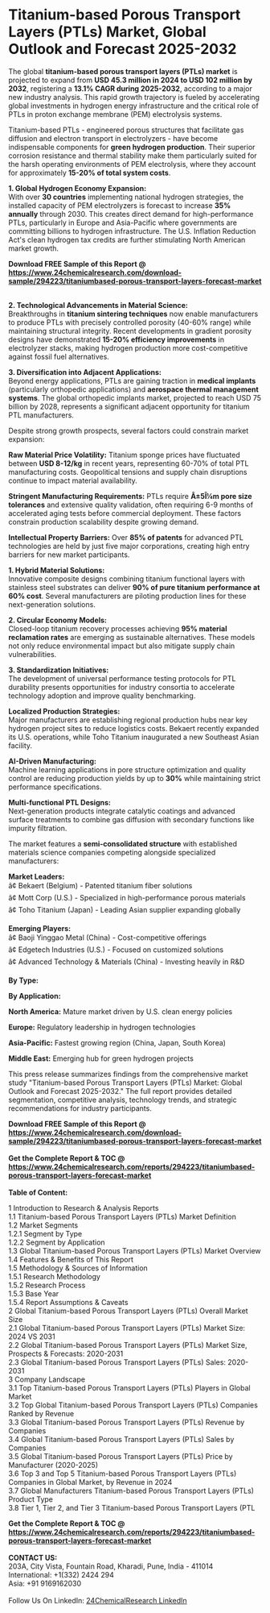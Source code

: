 <h1>Titanium-based Porous Transport Layers (PTLs) Market, Global Outlook and Forecast 2025-2032</h1><p>The global <strong>titanium-based porous transport layers (PTLs) market</strong> is projected to expand from <strong>USD 45.3 million in 2024 to USD 102 million by 2032</strong>, registering a <strong>13.1% CAGR during 2025-2032</strong>, according to a major new industry analysis. This rapid growth trajectory is fueled by accelerating global investments in hydrogen energy infrastructure and the critical role of PTLs in proton exchange membrane (PEM) electrolysis systems.</p><p>Titanium-based PTLs - engineered porous structures that facilitate gas diffusion and electron transport in electrolyzers - have become indispensable components for <strong>green hydrogen production</strong>. Their superior corrosion resistance and thermal stability make them particularly suited for the harsh operating environments of PEM electrolysis, where they account for approximately <strong>15-20% of total system costs</strong>.</p><p><strong>1. Global Hydrogen Economy Expansion:</strong><br>
With over <strong>30 countries</strong> implementing national hydrogen strategies, the installed capacity of PEM electrolyzers is forecast to increase <strong>35% annually</strong> through 2030. This creates direct demand for high-performance PTLs, particularly in Europe and Asia-Pacific where governments are committing billions to hydrogen infrastructure. The U.S. Inflation Reduction Act's clean hydrogen tax credits are further stimulating North American market growth.</p><div><b>Download FREE Sample of this Report @ 
            <a href="https://www.24chemicalresearch.com/download-sample/294223/titaniumbased-porous-transport-layers-forecast-market">
            https://www.24chemicalresearch.com/download-sample/294223/titaniumbased-porous-transport-layers-forecast-market</a></b></div><br><p><strong>2. Technological Advancements in Material Science:</strong><br>
Breakthroughs in <strong>titanium sintering techniques</strong> now enable manufacturers to produce PTLs with precisely controlled porosity (40-60% range) while maintaining structural integrity. Recent developments in gradient porosity designs have demonstrated <strong>15-20% efficiency improvements</strong> in electrolyzer stacks, making hydrogen production more cost-competitive against fossil fuel alternatives.</p><p><strong>3. Diversification into Adjacent Applications:</strong><br>
Beyond energy applications, PTLs are gaining traction in <strong>medical implants</strong> (particularly orthopedic applications) and <strong>aerospace thermal management systems</strong>. The global orthopedic implants market, projected to reach USD 75 billion by 2028, represents a significant adjacent opportunity for titanium PTL manufacturers.</p><p>Despite strong growth prospects, several factors could constrain market expansion:</p><p><strong>Raw Material Price Volatility:</strong> Titanium sponge prices have fluctuated between <strong>USD 8-12/kg</strong> in recent years, representing 60-70% of total PTL manufacturing costs. Geopolitical tensions and supply chain disruptions continue to impact material availability.</p><p><strong>Stringent Manufacturing Requirements:</strong> PTLs require <strong>Â±5Î¼m pore size tolerances</strong> and extensive quality validation, often requiring 6-9 months of accelerated aging tests before commercial deployment. These factors constrain production scalability despite growing demand.</p><p><strong>Intellectual Property Barriers:</strong> Over <strong>85% of patents</strong> for advanced PTL technologies are held by just five major corporations, creating high entry barriers for new market participants.</p><p><strong>1. Hybrid Material Solutions:</strong><br>
Innovative composite designs combining titanium functional layers with stainless steel substrates can deliver <strong>90% of pure titanium performance at 60% cost</strong>. Several manufacturers are piloting production lines for these next-generation solutions.</p><p><strong>2. Circular Economy Models:</strong><br>
Closed-loop titanium recovery processes achieving <strong>95% material reclamation rates</strong> are emerging as sustainable alternatives. These models not only reduce environmental impact but also mitigate supply chain vulnerabilities.</p><p><strong>3. Standardization Initiatives:</strong><br>
The development of universal performance testing protocols for PTL durability presents opportunities for industry consortia to accelerate technology adoption and improve quality benchmarking.</p><p><strong>Localized Production Strategies:</strong><br>
Major manufacturers are establishing regional production hubs near key hydrogen project sites to reduce logistics costs. Bekaert recently expanded its U.S. operations, while Toho Titanium inaugurated a new Southeast Asian facility.</p><p><strong>AI-Driven Manufacturing:</strong><br>
Machine learning applications in pore structure optimization and quality control are reducing production yields by up to <strong>30%</strong> while maintaining strict performance specifications.</p><p><strong>Multi-functional PTL Designs:</strong><br>
Next-generation products integrate catalytic coatings and advanced surface treatments to combine gas diffusion with secondary functions like impurity filtration.</p><p>The market features a <strong>semi-consolidated structure</strong> with established materials science companies competing alongside specialized manufacturers:</p><p><strong>Market Leaders:</strong><br>
â¢ Bekaert (Belgium) - Patented titanium fiber solutions<br>
â¢ Mott Corp (U.S.) - Specialized in high-performance porous materials<br>
â¢ Toho Titanium (Japan) - Leading Asian supplier expanding globally</p><p><strong>Emerging Players:</strong><br>
â¢ Baoji Yinggao Metal (China) - Cost-competitive offerings<br>
â¢ Edgetech Industries (U.S.) - Focused on customized solutions<br>
â¢ Advanced Technology &amp; Materials (China) - Investing heavily in R&amp;D</p><p><strong>By Type:</strong></p><p><strong>By Application:</strong></p><p><strong>North America:</strong> Mature market driven by U.S. clean energy policies</p><p><strong>Europe:</strong> Regulatory leadership in hydrogen technologies</p><p><strong>Asia-Pacific:</strong> Fastest growing region (China, Japan, South Korea)</p><p><strong>Middle East:</strong> Emerging hub for green hydrogen projects</p><p>This press release summarizes findings from the comprehensive market study "Titanium-based Porous Transport Layers (PTLs) Market: Global Outlook and Forecast 2025-2032." The full report provides detailed segmentation, competitive analysis, technology trends, and strategic recommendations for industry participants.</p><div><b>Download FREE Sample of this Report @ 
            <a href="https://www.24chemicalresearch.com/download-sample/294223/titaniumbased-porous-transport-layers-forecast-market">
            https://www.24chemicalresearch.com/download-sample/294223/titaniumbased-porous-transport-layers-forecast-market</a></b></div><br><div><b>Get the Complete Report & TOC @ 
            <a href="https://www.24chemicalresearch.com/reports/294223/titaniumbased-porous-transport-layers-forecast-market">
            https://www.24chemicalresearch.com/reports/294223/titaniumbased-porous-transport-layers-forecast-market</a></b></div><br>
            <b>Table of Content:</b><p>1 Introduction to Research & Analysis Reports<br />
 1.1 Titanium-based Porous Transport Layers (PTLs) Market Definition<br />
 1.2 Market Segments<br />
 1.2.1 Segment by Type<br />
 1.2.2 Segment by Application<br />
 1.3 Global Titanium-based Porous Transport Layers (PTLs) Market Overview<br />
 1.4 Features & Benefits of This Report<br />
 1.5 Methodology & Sources of Information<br />
 1.5.1 Research Methodology<br />
 1.5.2 Research Process<br />
 1.5.3 Base Year<br />
 1.5.4 Report Assumptions & Caveats<br />
2 Global Titanium-based Porous Transport Layers (PTLs) Overall Market Size<br />
 2.1 Global Titanium-based Porous Transport Layers (PTLs) Market Size: 2024 VS 2031<br />
 2.2 Global Titanium-based Porous Transport Layers (PTLs) Market Size, Prospects & Forecasts: 2020-2031<br />
 2.3 Global Titanium-based Porous Transport Layers (PTLs) Sales: 2020-2031<br />
3 Company Landscape<br />
 3.1 Top Titanium-based Porous Transport Layers (PTLs) Players in Global Market<br />
 3.2 Top Global Titanium-based Porous Transport Layers (PTLs) Companies Ranked by Revenue<br />
 3.3 Global Titanium-based Porous Transport Layers (PTLs) Revenue by Companies<br />
 3.4 Global Titanium-based Porous Transport Layers (PTLs) Sales by Companies<br />
 3.5 Global Titanium-based Porous Transport Layers (PTLs) Price by Manufacturer (2020-2025)<br />
 3.6 Top 3 and Top 5 Titanium-based Porous Transport Layers (PTLs) Companies in Global Market, by Revenue in 2024<br />
 3.7 Global Manufacturers Titanium-based Porous Transport Layers (PTLs) Product Type<br />
 3.8 Tier 1, Tier 2, and Tier 3 Titanium-based Porous Transport Layers (PTL</p><div><b>Get the Complete Report & TOC @ 
            <a href="https://www.24chemicalresearch.com/reports/294223/titaniumbased-porous-transport-layers-forecast-market">
            https://www.24chemicalresearch.com/reports/294223/titaniumbased-porous-transport-layers-forecast-market</a></b></div><br><b>CONTACT US:</b><br>
            203A, City Vista, Fountain Road, Kharadi, Pune, India - 411014<br>
            International: +1(332) 2424 294<br>
            Asia: +91 9169162030 <br><br>
            Follow Us On LinkedIn: <a href="https://www.linkedin.com/company/24chemicalresearch/">24ChemicalResearch LinkedIn</a>